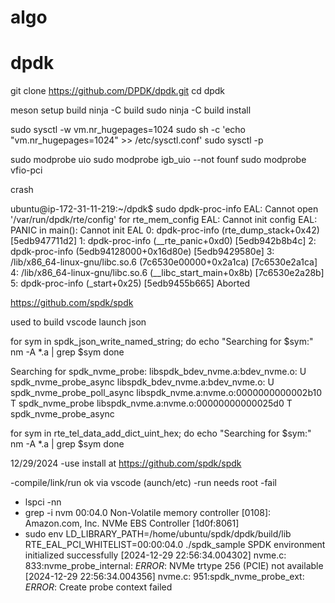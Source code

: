 # algo

# dpdk

git clone https://github.com/DPDK/dpdk.git
cd dpdk

meson setup build
ninja -C build
sudo ninja -C build install


sudo sysctl -w vm.nr_hugepages=1024
sudo sh -c 'echo "vm.nr_hugepages=1024" >> /etc/sysctl.conf'
sudo sysctl -p


sudo modprobe uio
sudo modprobe igb_uio   --not founf
sudo modprobe vfio-pci

crash

ubuntu@ip-172-31-11-219:~/dpdk$ sudo dpdk-proc-info
EAL: Cannot open '/var/run/dpdk/rte/config' for rte_mem_config
EAL: Cannot init config
EAL: PANIC in main():
Cannot init EAL
0: dpdk-proc-info (rte_dump_stack+0x42) [5edb947711d2]
1: dpdk-proc-info (__rte_panic+0xd0) [5edb942b8b4c]
2: dpdk-proc-info (5edb94128000+0x16d80e) [5edb9429580e]
3: /lib/x86_64-linux-gnu/libc.so.6 (7c6530e00000+0x2a1ca) [7c6530e2a1ca]
4: /lib/x86_64-linux-gnu/libc.so.6 (__libc_start_main+0x8b) [7c6530e2a28b]
5: dpdk-proc-info (_start+0x25) [5edb9455b665]
Aborted



https://github.com/spdk/spdk


used to build vscode launch json 

for sym in spdk_json_write_named_string; do
    echo "Searching for $sym:"
    nm -A *.a | grep $sym
done

Searching for spdk_nvme_probe:
libspdk_bdev_nvme.a:bdev_nvme.o:                 U spdk_nvme_probe_async
libspdk_bdev_nvme.a:bdev_nvme.o:                 U spdk_nvme_probe_poll_async
libspdk_nvme.a:nvme.o:0000000000002b10 T spdk_nvme_probe
libspdk_nvme.a:nvme.o:00000000000025d0 T spdk_nvme_probe_async


for sym in rte_tel_data_add_dict_uint_hex; do
    echo "Searching for $sym:"
    nm -A *.a | grep $sym
done


12/29/2024
-use install at https://github.com/spdk/spdk

-compile/link/run ok via vscode (aunch/etc)
-run needs root
-fail 

+ lspci -nn
+ grep -i nvm
00:04.0 Non-Volatile memory controller [0108]: Amazon.com, Inc. NVMe EBS Controller [1d0f:8061]
+ sudo env LD_LIBRARY_PATH=/home/ubuntu/spdk/dpdk/build/lib RTE_EAL_PCI_WHITELIST=00:00:04.0 ./spdk_sample
SPDK environment initialized successfully
[2024-12-29 22:56:34.004302] nvme.c: 833:nvme_probe_internal: *ERROR*: NVMe trtype 256 (PCIE) not available
[2024-12-29 22:56:34.004356] nvme.c: 951:spdk_nvme_probe_ext: *ERROR*: Create probe context failed